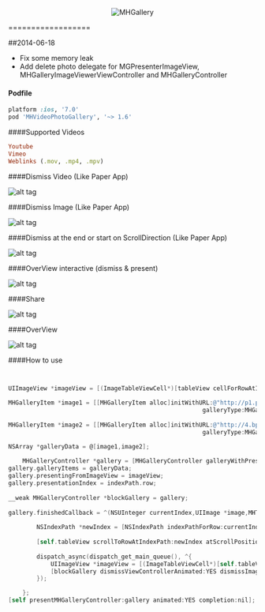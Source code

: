 <p align="center" >
  <img src="https://dl.dropboxusercontent.com/u/17911939/galleryIcon.png" alt="MHGallery" title="MHGallery">
</p>
==================

##2014-06-18

- Fix some memory leak
- Add delete photo delegate for MGPresenterImageView, MHGalleryImageViewerViewController and MHGalleryController

#### Podfile

```ruby
platform :ios, '7.0'
pod 'MHVideoPhotoGallery', '~> 1.6'
```
####Supported Videos
```ruby
Youtube
Vimeo
Weblinks (.mov, .mp4, .mpv)
```
####Dismiss Video (Like Paper App)

![alt tag](https://dl.dropboxusercontent.com/u/17911939/dismissInteractiveVideo.gif)

####Dismiss Image (Like Paper App)

![alt tag](https://dl.dropboxusercontent.com/u/17911939/dismissInteractive.gif)

####Dismiss at the end or start on ScrollDirection (Like Paper App)

![alt tag](https://dl.dropboxusercontent.com/u/17911939/dismissAtTheEnd.gif)

####OverView interactive (dismiss & present)

![alt tag](https://dl.dropboxusercontent.com/u/17911939/interactive.gif)

####Share

![alt tag](https://dl.dropboxusercontent.com/u/17911939/ShareView.gif)

####OverView 

![alt tag](https://dl.dropboxusercontent.com/u/17911939/OverView.gif)


####How to use

```objective-c


UIImageView *imageView = [(ImageTableViewCell*)[tableView cellForRowAtIndexPath:indexPath] iv];
        
MHGalleryItem *image1 = [[MHGalleryItem alloc]initWithURL:@"http://p1.pichost.me/i/40/1638707.jpg"
                                                       galleryType:MHGalleryTypeImage];
    
MHGalleryItem *image2 = [[MHGalleryItem alloc]initWithURL:@"http://4.bp.blogspot.com/-8O0ZkAgb6Bo/Ulf_80tUN6I/AAAAAAAAH34/I1L2lKjzE9M/s1600/Beautiful-Scenery-Wallpapers.jpg"
                                                       galleryType:MHGalleryTypeImage];

NSArray *galleryData = @[image1,image2];
    
    MHGalleryController *gallery = [MHGalleryController galleryWithPresentationStyle:MHGalleryViewModeImageViewerNavigationBarShown];
gallery.galleryItems = galleryData;
gallery.presentingFromImageView = imageView;    
gallery.presentationIndex = indexPath.row;
        
__weak MHGalleryController *blockGallery = gallery;
       
gallery.finishedCallback = ^(NSUInteger currentIndex,UIImage *image,MHTransitionDismissMHGallery *interactiveTransition){
        
        NSIndexPath *newIndex = [NSIndexPath indexPathForRow:currentIndex inSection:0];
        
        [self.tableView scrollToRowAtIndexPath:newIndex atScrollPosition:UITableViewScrollPositionMiddle animated:NO];
        
        dispatch_async(dispatch_get_main_queue(), ^{
            UIImageView *imageView = [(ImageTableViewCell*)[self.tableView cellForRowAtIndexPath:newIndex] iv];
            [blockGallery dismissViewControllerAnimated:YES dismissImageView:imageView completion:nil];
        });

    };    
[self presentMHGalleryController:gallery animated:YES completion:nil];
```

	

